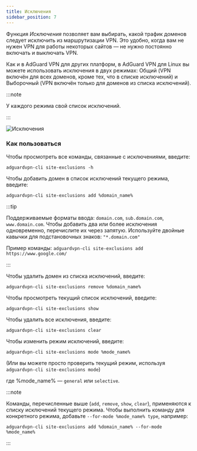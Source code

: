```yaml
---
title: Исключения
sidebar_position: 7
---
```


Функция _Исключения_ позволяет вам выбирать, какой трафик доменов следует исключить из маршрутизации VPN. Это удобно, когда вам не нужен VPN для работы некоторых сайтов — не нужно постоянно включать и выключать VPN.

Как и в AdGuard VPN для других платформ, в AdGuard VPN для Linux вы можете использовать исключения в двух режимах: Общий (VPN включён для всех доменов, кроме тех, что в списке исключений) и Выборочный (VPN включён только для доменов из списка исключений).

:::note

У каждого режима свой список исключений.

:::

![Исключения](https://cdn.adtidy.org/blog/new/m6pkdVPN-CLI-exclusions.png)

### Как пользоваться

Чтобы просмотреть все команды, связанные с исключениями, введите:

```
adguardvpn-cli site-exclusions -h
```

Чтобы добавить домен в список исключений текущего режима, введите:

```
adguardvpn-cli site-exclusions add %domain_name%
```

:::tip

Поддерживаемые форматы ввода: `domain.com`, `sub.domain.com`, `www.domain.com`. Чтобы добавить два или более исключения одновременно, перечислите их через запятую. Используйте двойные кавычки для подстановочных знаков: `"*.domain.com"`

Пример команды: `adguardvpn-cli site-exclusions add https://www.google.com/`

:::

Чтобы удалить домен из списка исключений, введите:

```
adguardvpn-cli site-exclusions remove %domain_name%
```

Чтобы просмотреть текущий список исключений, введите:

```
adguardvpn-cli site-exclusions show
```

Чтобы удалить все исключения, введите:

```
adguardvpn-cli site-exclusions clear
```

Чтобы изменить режим исключений, введите:

```
adguardvpn-cli site-exclusions mode %mode_name%
```

(Или вы можете просто проверить текущий режим, используя `adguardvpn-cli site-exclusions mode`)

где %mode_name% — `general` или `selective`.

:::note

Команды, перечисленные выше (`add`, `remove`, `show`, `clear`), применяются к списку исключений текущего режима. Чтобы выполнить команду для конкретного режима, добавьте `--for-mode %mode_name% type`, например:

```
adguardvpn-cli site-exclusions add %domain_name% --for-mode %mode_name%
```

:::
